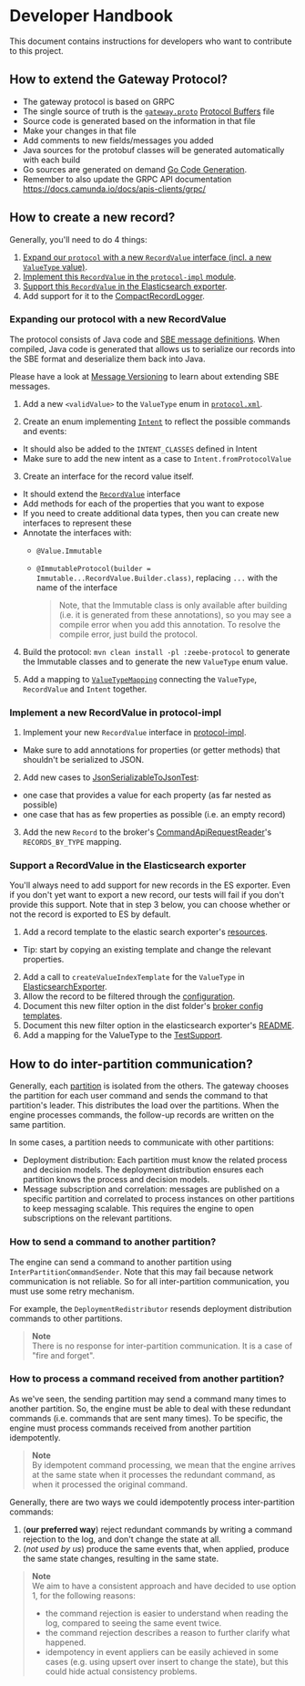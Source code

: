 # Developer Handbook

This document contains instructions for developers who want to contribute to this project.

## How to extend the Gateway Protocol?

* The gateway protocol is based on GRPC
* The single source of truth is the [`gateway.proto`](../gateway-protocol/src/main/proto/gateway.proto) [Protocol Buffers](https://developers.google.com/protocol-buffers) file
* Source code is generated based on the information in that file
* Make your changes in that file
* Add comments to new fields/messages you added
* Java sources for the protobuf classes will be generated automatically with each build
* Go sources are generated on demand [Go Code Generation](../gateway-protocol-impl/README.md#go-code-generation).
* Remember to also update the GRPC API documentation https://docs.camunda.io/docs/apis-clients/grpc/

## How to create a new record?

Generally, you'll need to do 4 things:
1. [Expand our `protocol` with a new `RecordValue` interface (incl. a new `ValueType` value)](#expanding-our-protocol-with-a-new-recordvalue).
2. [Implement this `RecordValue` in the `protocol-impl` module](#implement-a-new-recordvalue-in-protocol-impl).
3. [Support this `RecordValue` in the Elasticsearch exporter](#support-a-recordvalue-in-the-elasticsearch-exporter).
4. Add support for it to the [CompactRecordLogger](../test-util/src/main/java/io/camunda/zeebe/test/util/record/CompactRecordLogger.java).

### Expanding our protocol with a new RecordValue

The protocol consists of Java code and [SBE message definitions](../protocol/src/main/resources/). When compiled, Java code is generated that allows us to serialize our records into the SBE format and deserialize them back into Java.

Please have a look at [Message Versioning](https://github.com/real-logic/simple-binary-encoding/wiki/Message-Versioning) to learn about extending SBE messages.

1. Add a new `<validValue>` to the `ValueType` enum in [`protocol.xml`](../protocol/src/main/resources/protocol.xml).

2. Create an enum implementing [`Intent`](../protocol/src/main/java/io/camunda/zeebe/protocol/record/intent/Intent.java) to reflect the possible commands and events:

- It should also be added to the `INTENT_CLASSES` defined in Intent
- Make sure to add the new intent as a case to `Intent.fromProtocolValue`

3. Create an interface for the record value itself.

- It should extend the [`RecordValue`](../protocol/src/main/java/io/camunda/zeebe/protocol/record/RecordValue.java) interface
- Add methods for each of the properties that you want to expose
- If you need to create additional data types, then you can create new interfaces to represent these
- Annotate the interfaces with:
  * `@Value.Immutable`
  * `@ImmutableProtocol(builder = Immutable...RecordValue.Builder.class)`, replacing `...` with the name of the interface

    > Note, that the Immutable class is only available after building (i.e. it is generated from these annotations), so you may see a compile error when you add this annotation. To resolve the compile error, just build the protocol.

4. Build the protocol: `mvn clean install -pl :zeebe-protocol` to generate the Immutable classes and to generate the new `ValueType` enum value.

5. Add a mapping to [`ValueTypeMapping`](../protocol/src/main/java/io/camunda/zeebe/protocol/record/ValueTypeMapping.java) connecting the `ValueType`, `RecordValue` and `Intent` together.

### Implement a new RecordValue in protocol-impl

1. Implement your new `RecordValue` interface in [protocol-impl](../protocol-impl/src/main/java/io/camunda/zeebe/protocol/impl/record/value/).

- Make sure to add annotations for properties (or getter methods) that shouldn't be serialized to JSON.

2. Add new cases to [JsonSerializableToJsonTest](../protocol-impl/src/test/java/io/camunda/zeebe/protocol/impl/JsonSerializableToJsonTest.java):

- one case that provides a value for each property (as far nested as possible)
- one case that has as few properties as possible (i.e. an empty record)

3. Add the new `Record` to the broker's [CommandApiRequestReader](../broker/src/main/java/io/camunda/zeebe/broker/transport/commandapi/CommandApiRequestReader.java)'s `RECORDS_BY_TYPE` mapping.

### Support a RecordValue in the Elasticsearch exporter

You'll always need to add support for new records in the ES exporter. Even if you don't yet want to export a new record, our tests will fail if you don't provide this support. Note that in step 3 below, you can choose whether or not the record is exported to ES by default.

1. Add a record template to the elastic search exporter's [resources](../exporters/elasticsearch-exporter/src/main/resources/).

- Tip: start by copying an existing template and change the relevant properties.

2. Add a call to `createValueIndexTemplate` for the `ValueType` in [ElasticsearchExporter](../exporters/elasticsearch-exporter/src/main/java/io/camunda/zeebe/exporter/ElasticsearchExporter.java).
3. Allow the record to be filtered through the [configuration](../exporters/elasticsearch-exporter/src/main/java/io/camunda/zeebe/exporter/ElasticsearchExporterConfiguration.java).
4. Document this new filter option in the dist folder's [broker config templates](../dist/src/main/config/).
5. Document this new filter option in the elasticsearch exporter's [README](../exporters/elasticsearch-exporter/README.md).
6. Add a mapping for the ValueType to the [TestSupport](../exporters/elasticsearch-exporter/src/test/java/io/camunda/zeebe/exporter/TestSupport.java).

## How to do inter-partition communication?

Generally, each [partition](https://docs.camunda.io/docs/next/components/zeebe/technical-concepts/partitions/) is isolated from the others. The gateway chooses the partition for each user command and sends the command to that partition's leader. This distributes the load over the partitions. When the engine processes commands, the follow-up records are written on the same partition.

In some cases, a partition needs to communicate with other partitions:
- Deployment distribution: Each partition must know the related process and decision models. The deployment distribution ensures each partition knows the process and decision models.
- Message subscription and correlation: messages are published on a specific partition and correlated to process instances on other partitions to keep messaging scalable. This requires the engine to open subscriptions on the relevant partitions.

### How to send a command to another partition?

The engine can send a command to another partition using `InterPartitionCommandSender`. Note that this may fail because network communication is not reliable. So for all inter-partition communication, you must use some retry mechanism.

For example, the `DeploymentRedistributor` resends deployment distribution commands to other partitions.

> **Note**  
> There is no response for inter-partition communication. It is a case of "fire and forget".

### How to process a command received from another partition?

As we've seen, the sending partition may send a command many times to another partition. So, the engine must be able to deal with these redundant commands (i.e. commands that are sent many times). To be specific, the engine must process commands received from another partition idempotently.

> **Note**  
> By idempotent command processing, we mean that the engine arrives at the same state when it processes the redundant command, as when it processed the original command.

Generally, there are two ways we could idempotently process inter-partition commands:
1. (**our preferred way**) reject redundant commands by writing a command rejection to the log, and don't change the state at all.
2. (_not used by us_) produce the same events that, when applied, produce the same state changes, resulting in the same state.

> **Note**  
> We aim to have a consistent approach and have decided to use option 1, for the following reasons:
> - the command rejection is easier to understand when reading the log, compared to seeing the same event twice.
> - the command rejection describes a reason to further clarify what happened.
> - idempotency in event appliers can be easily achieved in some cases (e.g. using upsert over insert to change the state), but this could hide actual consistency problems.

